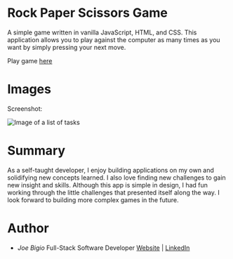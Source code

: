 # Rock Paper Scissors Game

A simple game written in vanilla JavaScript, HTML, and CSS. This application allows you to play against the computer as many times as you want by simply pressing your next move.

Play game [here](https://jvbigio.github.io/rock-paper-scissors-game/)

# Images

Screenshot:

![Image of a list of tasks](https://i.postimg.cc/3NmcTGdL/rock-paper-scissors.png)

# Summary

As a self-taught developer, I enjoy building applications on my own and solidifying new concepts learned. I also love finding new challenges to gain new insight and skills. Although this app is simple in design, I had fun working through the little challenges that presented itself along the way. I look forward to building more complex games in the future.

# Author

- _Joe Bigio_ Full-Stack Software Developer [Website](https://j-bigio-portfolio.netlify.app/) | [LinkedIn](https://www.linkedin.com/in/joelbigio/)